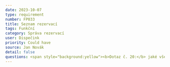 ```yaml
---
date: 2023-10-07
type: requirement
number: FP033
title: Seznam rezervací
tags: Funkční
category: Správa rezervací
user: Dispečink
priority: Could have
source: Jan Novák
detail: false
questions: <span style="background:yellow"><b>Dotaz č. 20:</b> jaké všechny údaje potřebujete od zákazníků získávat ke každé rezervaci (např. jméno, adresa nástupu, adresa výstupu, čas nástupu, telefon)?</span> <span style="background:yellow"><b>Dotaz č. 21:</b> jakým způsobem nyní funguje dispečink rezervací?</span>
---
```


